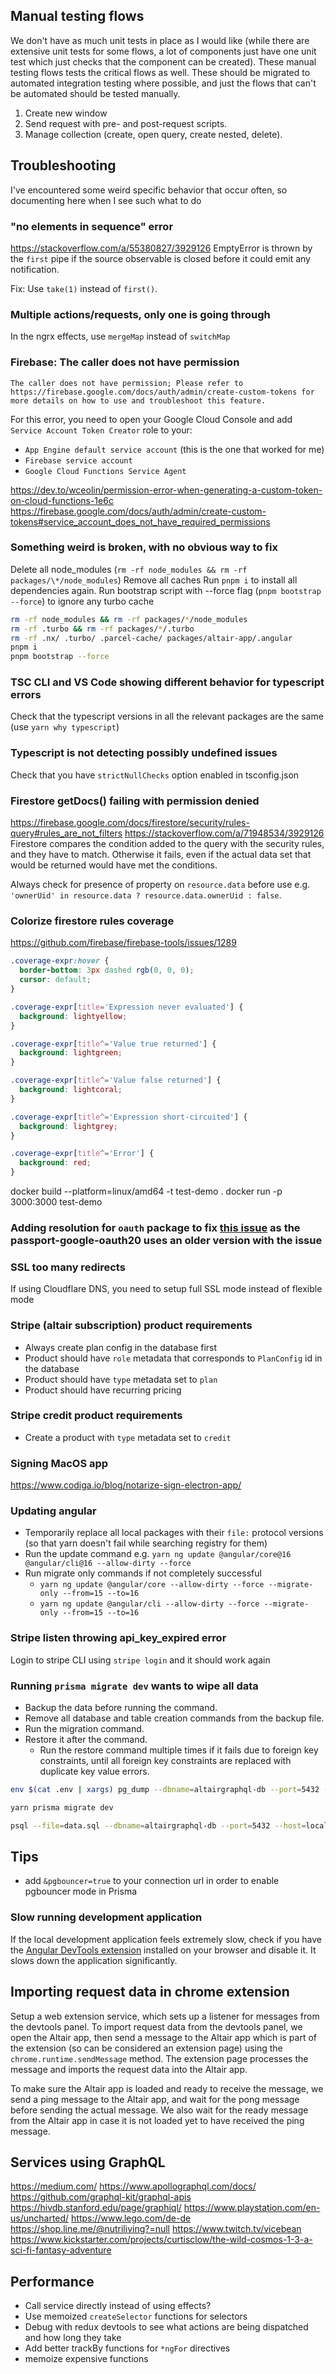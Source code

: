 ## Manual testing flows

We don't have as much unit tests in place as I would like (while there are extensive unit tests for some flows, a lot of components just have one unit test which just checks that the component can be created). These manual testing flows tests the critical flows as well. These should be migrated to automated integration testing where possible, and just the flows that can't be automated should be tested manually.

1. Create new window
1. Send request with pre- and post-request scripts.
1. Manage collection (create, open query, create nested, delete).

## Troubleshooting

I've encountered some weird specific behavior that occur often, so documenting here when I see such what to do

### "no elements in sequence" error

https://stackoverflow.com/a/55380827/3929126
EmptyError is thrown by the `first` pipe if the source observable is closed before it could emit any notification.

Fix: Use `take(1)` instead of `first()`.

### Multiple actions/requests, only one is going through

In the ngrx effects, use `mergeMap` instead of `switchMap`

### Firebase: The caller does not have permission

`The caller does not have permission; Please refer to https://firebase.google.com/docs/auth/admin/create-custom-tokens for more details on how to use and troubleshoot this feature.`

For this error, you need to open your Google Cloud Console and add `Service Account Token Creator` role to your:

- `App Engine default service account` (this is the one that worked for me)
- `Firebase service account`
- `Google Cloud Functions Service Agent`

https://dev.to/wceolin/permission-error-when-generating-a-custom-token-on-cloud-functions-1e6c
https://firebase.google.com/docs/auth/admin/create-custom-tokens#service_account_does_not_have_required_permissions

### Something weird is broken, with no obvious way to fix

Delete all node_modules (`rm -rf node_modules && rm -rf packages/\*/node_modules`)
Remove all caches
Run `pnpm i` to install all dependencies again.
Run bootstrap script with --force flag (`pnpm bootstrap --force`) to ignore any turbo cache

```bash
rm -rf node_modules && rm -rf packages/*/node_modules
rm -rf .turbo && rm -rf packages/*/.turbo
rm -rf .nx/ .turbo/ .parcel-cache/ packages/altair-app/.angular
pnpm i
pnpm bootstrap --force
```

### TSC CLI and VS Code showing different behavior for typescript errors

Check that the typescript versions in all the relevant packages are the same (use `yarn why typescript`)

### Typescript is not detecting possibly undefined issues

Check that you have `strictNullChecks` option enabled in tsconfig.json

### Firestore getDocs() failing with permission denied

https://firebase.google.com/docs/firestore/security/rules-query#rules_are_not_filters
https://stackoverflow.com/a/71948534/3929126
Firestore compares the condition added to the query with the security rules, and they have to match. Otherwise it fails, even if the actual data set that would be returned would have met the conditions.

Always check for presence of property on `resource.data` before use e.g. `'ownerUid' in resource.data ? resource.data.ownerUid : false`.

### Colorize firestore rules coverage

https://github.com/firebase/firebase-tools/issues/1289

```css
.coverage-expr:hover {
  border-bottom: 3px dashed rgb(0, 0, 0);
  cursor: default;
}

.coverage-expr[title='Expression never evaluated'] {
  background: lightyellow;
}

.coverage-expr[title^='Value true returned'] {
  background: lightgreen;
}

.coverage-expr[title^='Value false returned'] {
  background: lightcoral;
}

.coverage-expr[title^='Expression short-circuited'] {
  background: lightgrey;
}

.coverage-expr[title^='Error'] {
  background: red;
}
```

docker build --platform=linux/amd64 -t test-demo .
docker run -p 3000:3000 test-demo

### Adding resolution for `oauth` package to fix [this issue](https://github.com/jaredhanson/passport-google-oauth2/issues/87) as the passport-google-oauth20 uses an older version with the issue

### SSL too many redirects

If using Cloudflare DNS, you need to setup full SSL mode instead of flexible mode

### Stripe (altair subscription) product requirements

- Always create plan config in the database first
- Product should have `role` metadata that corresponds to `PlanConfig` id in the database
- Product should have `type` metadata set to `plan`
- Product should have recurring pricing

### Stripe credit product requirements

- Create a product with `type` metadata set to `credit`

<!-- background:linear-gradient(135deg,#00F5A0 0%,#00D9F5 100%); -->

### Signing MacOS app

https://www.codiga.io/blog/notarize-sign-electron-app/

### Updating angular

- Temporarily replace all local packages with their `file:` protocol versions (so that yarn doesn't fail while searching registry for them)
- Run the update command e.g. `yarn ng update @angular/core@16 @angular/cli@16 --allow-dirty --force`
- Run migrate only commands if not completely successful
  - `yarn ng update @angular/core --allow-dirty --force --migrate-only --from=15 --to=16`
  - `yarn ng update @angular/cli --allow-dirty --force --migrate-only --from=15 --to=16`

### Stripe listen throwing api_key_expired error

Login to stripe CLI using `stripe login` and it should work again

### Running `prisma migrate dev` wants to wipe all data

- Backup the data before running the command.
- Remove all database and table creation commands from the backup file.
- Run the migration command.
- Restore it after the command.
  - Run the restore command multiple times if it fails due to foreign key constraints, until all foreign key constraints are replaced with duplicate key value errors.

```bash
env $(cat .env | xargs) pg_dump --dbname=altairgraphql-db --port=5432 --host=localhost --username=my_db_user > data.sql

yarn prisma migrate dev

psql --file=data.sql --dbname=altairgraphql-db --port=5432 --host=localhost --username=my_db_user
```

## Tips

- add `&pgbouncer=true` to your connection url in order to enable pgbouncer mode in Prisma

### Slow running development application

If the local development application feels extremely slow, check if you have the [Angular DevTools extension](https://chromewebstore.google.com/detail/angular-devtools/ienfalfjdbdpebioblfackkekamfmbnh) installed on your browser and disable it. It slows down the application significantly.

## Importing request data in chrome extension

Setup a web extension service, which sets up a listener for messages from the devtools panel. To import request data from the devtools panel, we open the Altair app, then send a message to the Altair app which is part of the extension (so can be considered an extension page) using the `chrome.runtime.sendMessage` method. The extension page processes the message and imports the request data into the Altair app.

To make sure the Altair app is loaded and ready to receive the message, we send a ping message to the Altair app, and wait for the pong message before sending the actual message. We also wait for the ready message from the Altair app in case it is not loaded yet to have received the ping message.

## Services using GraphQL

https://medium.com/
https://www.apollographql.com/docs/
https://github.com/graphql-kit/graphql-apis
https://hivdb.stanford.edu/page/graphiql/
https://www.playstation.com/en-us/uncharted/
https://www.lego.com/de-de
https://shop.line.me/@nutriliving?=null
https://www.twitch.tv/vicebean
https://www.kickstarter.com/projects/curtisclow/the-wild-cosmos-1-3-a-sci-fi-fantasy-adventure

## Performance

- Call service directly instead of using effects?
- Use memoized `createSelector` functions for selectors
- Debug with redux devtools to see what actions are being dispatched and how long they take
- Add better trackBy functions for `*ngFor` directives
- memoize expensive functions
